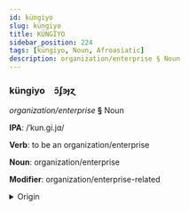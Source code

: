 ```yaml
---
id: küngiyo
slug: küngiyo
title: KÜNGİYO
sidebar_position: 224
tags: [küngiyo, Noun, Afroasiatic]
description: organization/enterprise § Noun
---
```


### küngiyo&emsp;<span kind="abugida">ɔ̃ʄꜿɟɀ</span>

*organization/enterprise* **§** Noun

**IPA**: /ˈkun.gi.jɑ/

**Verb**: to be an organization/enterprise

**Noun**: organization/enterprise

**Modifier**: organization/enterprise-related

<details>
    <summary>Origin</summary>
    Hausa ƙungiya /kʼungija/<br/>
    <em>Afroasiatic Language Family</em>
</details>